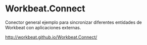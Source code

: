# Workbeat.Connect
Conector general ejemplo para sincronizar diferentes entidades de Workbeat con aplicaciones externas.

http://workbeat.github.io/Workbeat.Connect/
